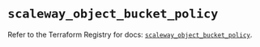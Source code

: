 # `scaleway_object_bucket_policy`

Refer to the Terraform Registry for docs: [`scaleway_object_bucket_policy`](https://registry.terraform.io/providers/scaleway/scaleway/2.42.1/docs/resources/object_bucket_policy).
